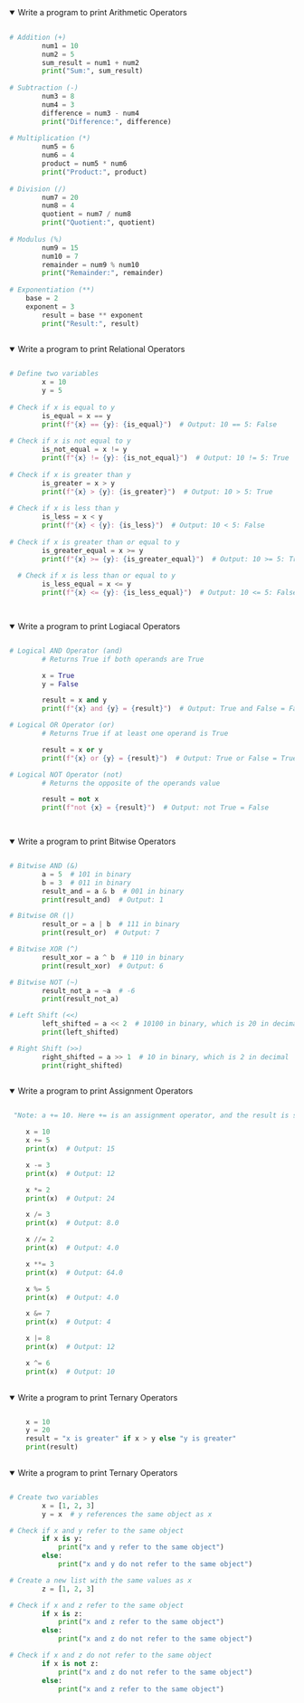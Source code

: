 <details open>
<summary>Write a program to print Arithmetic Operators </summary>
<p>
  
```python
  
# Addition (+)
    	num1 = 10
    	num2 = 5
    	sum_result = num1 + num2
    	print("Sum:", sum_result)
    
# Subtraction (-)
    	num3 = 8
    	num4 = 3
    	difference = num3 - num4
    	print("Difference:", difference)
    
# Multiplication (*)
    	num5 = 6
    	num6 = 4
    	product = num5 * num6
    	print("Product:", product)
    
# Division (/)
    	num7 = 20
    	num8 = 4
    	quotient = num7 / num8
    	print("Quotient:", quotient)
    
# Modulus (%)
    	num9 = 15
    	num10 = 7
    	remainder = num9 % num10
    	print("Remainder:", remainder)
    
# Exponentiation (**)
	base = 2
  	exponent = 3
    	result = base ** exponent
    	print("Result:", result) 
        
```
</p>
</details>

<details open>
<summary>Write a program to print Relational Operators </summary>
<p>
  
```python

# Define two variables
        x = 10
        y = 5
        
# Check if x is equal to y
        is_equal = x == y
        print(f"{x} == {y}: {is_equal}")  # Output: 10 == 5: False
        
# Check if x is not equal to y
        is_not_equal = x != y
        print(f"{x} != {y}: {is_not_equal}")  # Output: 10 != 5: True
        
# Check if x is greater than y
        is_greater = x > y
        print(f"{x} > {y}: {is_greater}")  # Output: 10 > 5: True
        
# Check if x is less than y
        is_less = x < y
        print(f"{x} < {y}: {is_less}")  # Output: 10 < 5: False
        
# Check if x is greater than or equal to y
        is_greater_equal = x >= y
        print(f"{x} >= {y}: {is_greater_equal}")  # Output: 10 >= 5: True
        
  # Check if x is less than or equal to y
        is_less_equal = x <= y
        print(f"{x} <= {y}: {is_less_equal}")  # Output: 10 <= 5: False

        
```
</p>
</details>

<details open>
<summary>Write a program to print Logiacal Operators </summary>
<p>
  
```python

# Logical AND Operator (and)
		# Returns True if both operands are True

		x = True
		y = False

		result = x and y
		print(f"{x} and {y} = {result}")  # Output: True and False = False

# Logical OR Operator (or)
		# Returns True if at least one operand is True

		result = x or y
		print(f"{x} or {y} = {result}")  # Output: True or False = True

# Logical NOT Operator (not)
		# Returns the opposite of the operands value

		result = not x
		print(f"not {x} = {result}")  # Output: not True = False

        
```
</p>
</details>

<details open>
<summary>Write a program to print Bitwise Operators </summary>
<p>
  
```python

# Bitwise AND (&)
		a = 5  # 101 in binary
		b = 3  # 011 in binary
		result_and = a & b  # 001 in binary
		print(result_and)  # Output: 1

# Bitwise OR (|)
		result_or = a | b  # 111 in binary
		print(result_or)  # Output: 7

# Bitwise XOR (^)
		result_xor = a ^ b  # 110 in binary
		print(result_xor)  # Output: 6

# Bitwise NOT (~)
		result_not_a = ~a  # -6 
		print(result_not_a)

# Left Shift (<<)
		left_shifted = a << 2  # 10100 in binary, which is 20 in decimal
		print(left_shifted)

# Right Shift (>>)
		right_shifted = a >> 1  # 10 in binary, which is 2 in decimal
		print(right_shifted)
    
```
</p>
</details>

<details open>
<summary>Write a program to print Assignment Operators </summary>
<p>
  
```python

 "Note: a += 10. Here += is an assignment operator, and the result is stored in variable a. This is same as a = a + 10."

	x = 10
	x += 5
	print(x)  # Output: 15

	x -= 3
	print(x)  # Output: 12

	x *= 2
	print(x)  # Output: 24

	x /= 3
	print(x)  # Output: 8.0

	x //= 2
	print(x)  # Output: 4.0

	x **= 3
	print(x)  # Output: 64.0

	x %= 5
	print(x)  # Output: 4.0

	x &= 7
	print(x)  # Output: 4

	x |= 8
	print(x)  # Output: 12

	x ^= 6
	print(x)  # Output: 10
    
```
</p>
</details>

<details open>
<summary>Write a program to print Ternary Operators </summary>
<p>
  
```python

	x = 10
	y = 20
	result = "x is greater" if x > y else "y is greater"
	print(result)
    
```
</p>
</details>

<details open>
<summary>Write a program to print Ternary Operators </summary>
<p>
  
```python

# Create two variables
		x = [1, 2, 3]
		y = x  # y references the same object as x

# Check if x and y refer to the same object
		if x is y:
			print("x and y refer to the same object")
		else:
			print("x and y do not refer to the same object")

# Create a new list with the same values as x
		z = [1, 2, 3]

# Check if x and z refer to the same object
		if x is z:
			print("x and z refer to the same object")
		else:
			print("x and z do not refer to the same object")

# Check if x and z do not refer to the same object
		if x is not z:
			print("x and z do not refer to the same object")
		else:
			print("x and z refer to the same object")
    
```
</p>
</details>


		


